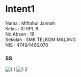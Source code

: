 # Intent1

<p>
Nama : Miftahul Jannah <br>
Kelas : XI RPL 6<br>
No.Absen : 18 <br>
Sekolah : SMK TELKOM MALANG <br>
NIS : 4749/1466.070
</p>
<h3> SS </h3>

![1 1](https://cloud.githubusercontent.com/assets/22139208/23530412/1e17d312-ffd4-11e6-8ec0-b6e66e70e42a.JPG)
![1 2](https://cloud.githubusercontent.com/assets/22139208/23530413/1e1c4bc2-ffd4-11e6-93cd-4151bf2bc49c.JPG)
